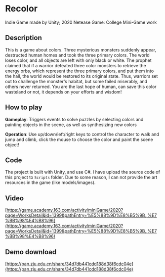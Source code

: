 # Recolor
Indie Game made by Unity; 2020 Netease Game: College Mini-Game work

## Description
This is a game about colors. Three mysterious monsters suddenly appear, destructed human homes and took the three primary colors. The world loses color, and all objects are left with only black or white. The prophet claimed that if a warrior defeated three color monsters to retrieve the energy orbs, which represent the three primary colors, 
and put them into the hall, the world would be restored to its original state. Thus, warriors set out to challenge the monster's habitat, but some failed miserably, and others never returned.
You are the last hope of human, can save this color wasteland or not, it depends on your efforts and wisdom!

## How to play
**Gameplay**: Triggers events to solve puzzles by selecting colors and painting objects in the scene, as well as synthesizing new colors

**Operation**: Use up/down/left/right keys to control the character to walk and jump and climb, click the mouse to choose the color and paint the scene object!

## Code
The project is built with Unity, and use C#. I have upload the source code of this project to `Scripts` folder. Due to some reason, I can not provide the art resources in the game (like models/images).

## Video
[https://game.academy.163.com/activity/miniGame/2020?page=WorksDetail&id=1399&pathEntry=%E5%88%9D%E8%B5%9B,,%E7%BB%98%E4%B8%96](https://game.academy.163.com/activity/miniGame/2020?page=WorksDetail&id=1399&pathEntry=%E5%88%9D%E8%B5%9B,,%E7%BB%98%E4%B8%96)

## Demo download
[https://pan.zju.edu.cn/share/34d7db441cdd188d38f6cdc04e](https://pan.zju.edu.cn/share/34d7db441cdd188d38f6cdc04e)
